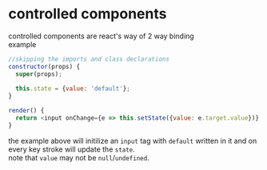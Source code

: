 # controlled components
controlled components are react's way of 2 way binding  
example
```javascript
//skipping the imports and class declarations
constructor(props) {
  super(props);
  
  this.state = {value: 'default'};
}

render() {
  return <input onChange={e => this.setState({value: e.target.value})} value={this.state.value} />
}
```
the example above will initilize an `input` tag with `default` written in it and on every key stroke will update the `state`.  
note that `value` may not be `null`/`undefined`.
